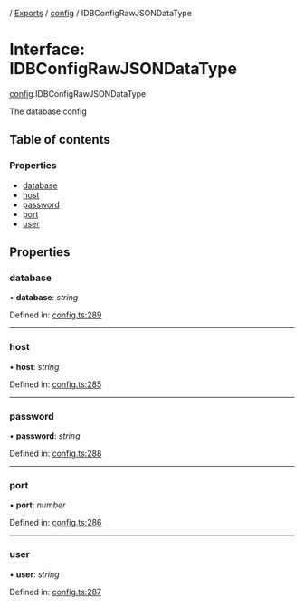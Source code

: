 [](../README.md) / [Exports](../modules.md) / [config](../modules/config.md) / IDBConfigRawJSONDataType

# Interface: IDBConfigRawJSONDataType

[config](../modules/config.md).IDBConfigRawJSONDataType

The database config

## Table of contents

### Properties

- [database](config.idbconfigrawjsondatatype.md#database)
- [host](config.idbconfigrawjsondatatype.md#host)
- [password](config.idbconfigrawjsondatatype.md#password)
- [port](config.idbconfigrawjsondatatype.md#port)
- [user](config.idbconfigrawjsondatatype.md#user)

## Properties

### database

• **database**: *string*

Defined in: [config.ts:289](https://github.com/onzag/itemize/blob/55e63f2c/config.ts#L289)

___

### host

• **host**: *string*

Defined in: [config.ts:285](https://github.com/onzag/itemize/blob/55e63f2c/config.ts#L285)

___

### password

• **password**: *string*

Defined in: [config.ts:288](https://github.com/onzag/itemize/blob/55e63f2c/config.ts#L288)

___

### port

• **port**: *number*

Defined in: [config.ts:286](https://github.com/onzag/itemize/blob/55e63f2c/config.ts#L286)

___

### user

• **user**: *string*

Defined in: [config.ts:287](https://github.com/onzag/itemize/blob/55e63f2c/config.ts#L287)

